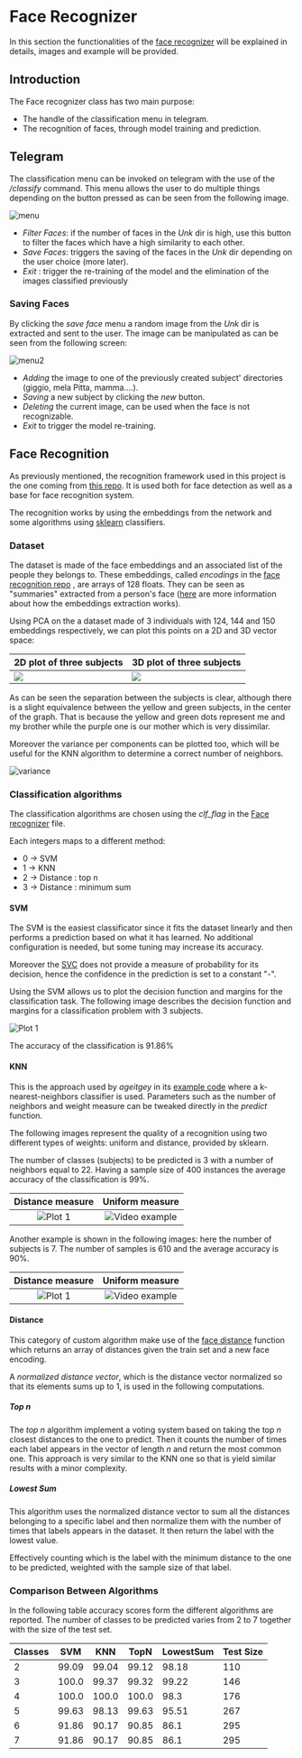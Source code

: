 
# Face Recognizer
In this section the functionalities of the [face recognizer](../src/Classes/Face_recognizer.py) will be explained in details, images and example will be provided.

## Introduction 

The Face recognizer class has two main purpose:
- The handle of the classification menu in telegram.
- The recognition of faces, through model training and prediction.

## Telegram 

The classification menu can be invoked on telegram with the use of the */classify* command. This menu allows the user to do multiple things depending on the button pressed as can be seen from the following image.

![menu](./images/menu1.png)

- *Filter Faces*: if the number of faces in the *Unk* dir is high, use this button to filter the faces which have a high similarity to each other.
- *Save Faces*: triggers the saving of the faces in the *Unk* dir depending on the user choice (more later).
- *Exit* : trigger the re-training of the model and the elimination of the images classified previously

### Saving Faces

By clicking the *save face* menu a random image from the *Unk* dir is extracted and sent to the user. The image can be manipulated as can be seen from the following screen:

![menu2](./images/menu2.png)

- *Adding* the image to one of the previously created subject' directories
  (giggio, mela Pitta, mamma....). 
- *Saving* a new subject by clicking the *new* button.
- *Deleting* the current image, can be used when the face is not
  recognizable.
- *Exit* to trigger the model re-training.

## Face Recognition

As previously mentioned, the recognition framework used in this project is the one coming from
[this repo](https://github.com/ageitgey/face_recognition). It is used both for face detection as well as a base for face recognition system.

The recognition works by using the embeddings from the network and some algorithms using [sklearn](https://scikit-learn.org/stable/) classifiers.

### Dataset
The dataset is made of the face embeddings and an associated list of the people they belongs to. These embeddings, called *encodings* in the [face recognition repo](https://github.com/ageitgey/face_recognition) , are arrays of 128 floats. They can be seen as "summaries" extracted from a person's face ([here](https://medium.com/@ageitgey/machine-learning-is-fun-part-4-modern-face-recognition-with-deep-learning-c3cffc121d78) are more information about how the embeddings extraction works).

Using PCA on the a dataset made of 3 individuals with 124, 144 and 150 embeddings respectively, we can plot this points on a 2D and 3D vector space:



| 2D plot of three subjects                                    | 3D plot of three subjects                                    |
| ------------------------------------------------------------ | ------------------------------------------------------------ |
| ![](/home/dizzi/Desktop/MotionBot/Readme/images/2d_plot.png) | ![](/home/dizzi/Desktop/MotionBot/Readme/images/3d_plot.png) |



As can be seen the separation between the subjects is clear, although there is a slight equivalence between the yellow and green subjects, in the center of the graph. That is because the yellow and green dots represent  me and my brother while the purple one is our mother which is very dissimilar.



Moreover the variance per components can be plotted too, which will be useful for the KNN algorithm to determine a correct number of neighbors.

 ![variance](images/variance_components.png) 



### Classification algorithms

The classification algorithms are chosen using the *clf_flag* in the [Face recognizer](./src/Classes/Face_recognizer.py) file. 

Each integers maps to a different method:

- 0 -> SVM
- 1 -> KNN
- 2 -> Distance : top n
- 3 -> Distance : minimum sum 



#### SVM

The SVM is the easiest classificator since it fits the dataset linearly and then performs a prediction based on what it has learned. No additional configuration is needed, but some tuning may increase its accuracy. 

Moreover the [SVC](https://scikit-learn.org/stable/modules/generated/sklearn.svm.SVC.html) does not provide a measure of probability for its decision, hence the confidence in the prediction is set to a constant "-".

Using the SVM allows us to plot the decision function and margins for the classification task. The following image describes the decision function and margins for a classification problem with 3 subjects.

![Plot 1](./images/svm.png)

The accuracy of the classification is 91.86%

#### KNN
This is the approach used by *ageitgey* in its [example code](https://github.com/ageitgey/face_recognition/blob/master/examples/face_recognition_knn.py) where a k-nearest-neighbors classifier is used. Parameters such as the number of neighbors and weight measure can be tweaked directly in the *predict* function.

The following images represent the quality of a recognition using two different types of weights: uniform and distance, provided by sklearn. 

The number of classes (subjects) to be predicted  is 3 with a number of neighbors equal to 22. Having a sample size of 400 instances the average accuracy of the classification is 99%.

Distance measure         |  Uniform measure
:-------------------------:|:-------------------------:
![Plot 1](./images/knn_distance_3.png)  | ![Video example](./images/knn_uniform_3.png)

Another example is shown in the following images: here the number of subjects is 7. The number of samples is
610 and the average accuracy is 90%. 

Distance measure         |  Uniform measure
:-------------------------:|:-------------------------:
![Plot 1](./images/knn_distance_7.png)  | ![Video example](./images/knn_uniform_7.png)


#### Distance 
This category of custom algorithm make use of the [face distance](https://github.com/ageitgey/face_recognition/blob/master/face_recognition/api.py#L60) function which returns an array of distances given the train set and a new face encoding. 

A *normalized distance vector*, which is the distance vector normalized so that its elements sums up to 1, is used in the
following computations.

##### Top n
The *top n* algorithm implement a voting system based on taking the top *n* closest distances to the one to predict. Then it counts the number of times each label appears in the vector of length *n* and return the most common one. This approach is very similar to the KNN one so that is yield similar results with a minor complexity.

##### Lowest Sum
This algorithm uses the normalized distance vector to sum all the distances belonging to a specific label and then normalize them with the number of times that labels appears in the dataset. It then return the label with the lowest value.

Effectively counting which is the label with the minimum distance to the one to be predicted, weighted with the sample size of that label.

### Comparison Between Algorithms

In the following table accuracy scores form the different algorithms are reported. The number of classes to
be predicted varies from 2 to 7 together with the size of the test set.

| Classes | SVM   | KNN   | TopN  | LowestSum | Test Size |
| ------- | ----- | ----- | ----- | --------- | --------- |
| 2       | 99.09 | 99.04 | 99.12 | 98.18     | 110       |
| 3       | 100.0 | 99.37 | 99.32 | 99.22     | 146       |
| 4       | 100.0 | 100.0 | 100.0 | 98.3      | 176       |
| 5       | 99.63 | 98.13 | 99.63 | 95.51     | 267       |
| 6       | 91.86 | 90.17 | 90.85 | 86.1      | 295       |
| 7       | 91.86 | 90.17 | 90.85 | 86.1      | 295       |





